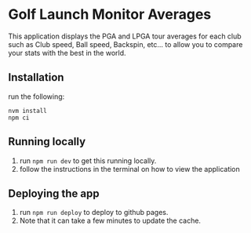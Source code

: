 # Golf Launch Monitor Averages

This application displays the PGA and LPGA tour averages for each club such as Club speed, Ball speed, Backspin, etc... to allow you to compare your stats with the best in the world.

## Installation

run the following:

```
nvm install
npm ci
```

## Running locally

1. run `npm run dev` to get this running locally.
1. follow the instructions in the terminal on how to view the application

## Deploying the app

1. run `npm run deploy` to deploy to github pages.
1. Note that it can take a few minutes to update the cache.
